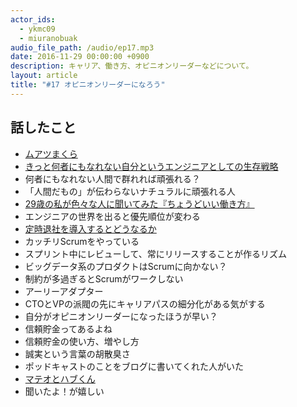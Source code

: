 ```yaml
---
actor_ids:
  - ykmc09
  - miuranobuak
audio_file_path: /audio/ep17.mp3
date: 2016-11-29 00:00:00 +0900
description: キャリア、働き方、オピニオンリーダーなどについて。
layout: article
title: "#17 オピニオンリーダーになろう"
---
```


## 話したこと

- [ムアツまくら](http://www.nishikawa-store.com/fs/futon/makura_muatsu/2220206100993)
- [きっと何者にもなれない自分というエンジニアとしての生存戦略](http://teitei-tk.hatenablog.com/entry/2016/10/26/190000)
- 何者にもなれない人間で群れれば頑張れる？
- 「人間だもの」が伝わらないナチュラルに頑張れる人
- [29歳の私が色々な人に聞いてみた『ちょうどいい働き方』](http://www.slideshare.net/gxp/29geek-women-japan-2016)
- エンジニアの世界を出ると優先順位が変わる
- [定時退社を導入するとどうなるか](http://anond.hatelabo.jp/20161022131254)
- カッチリScrumをやっている
- スプリント中にレビューして、常にリリースすることが作るリズム
- ビッグデータ系のプロダクトはScrumに向かない？
- 制約が多過ぎるとScrumがワークしない
- アーリーアダプター
- CTOとVPの派閥の先にキャリアパスの細分化がある気がする
- 自分がオピニオンリーダーになったほうが早い？
- 信頼貯金ってあるよね
- 信頼貯金の使い方、増やし方
- 誠実という言葉の胡散臭さ
- ポッドキャストのことをブログに書いてくれた人がいた
- [マテオとハブくん](http://seichi23.hatenablog.com/entry/2016/09/28/000510)
- 聞いたよ！が嬉しい